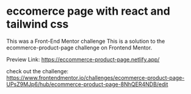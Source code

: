 # eccomerce page with react and tailwind css

This was a Front-End Mentor challenge This is a solution to the ecommerce-product-page challenge on Frontend Mentor.

Preview Link: https://eccommerce-product-page.netlify.app/

check out the challenge: https://www.frontendmentor.io/challenges/ecommerce-product-page-UPsZ9MJp6/hub/ecommerce-product-page-8NhQER4NDB/edit
